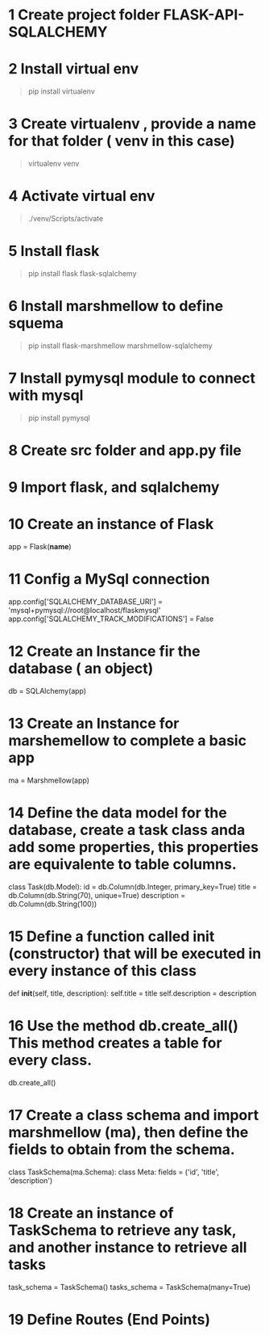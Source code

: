 # 1 Create project folder FLASK-API-SQLALCHEMY

# 2 Install virtual env 
> pip install virtualenv

# 3 Create virtualenv , provide a name for that folder ( venv in this case)
> virtualenv venv

# 4 Activate virtual env
> ./venv/Scripts/activate 

# 5 Install flask
> pip install flask flask-sqlalchemy

# 6 Install marshmellow to define squema
> pip install flask-marshmellow marshmellow-sqlalchemy

# 7 Install pymysql module to connect with mysql
>pip install pymysql

# 8 Create src folder and app.py file

# 9 Import flask, and sqlalchemy

# 10 Create an instance of Flask 
app = Flask(__name__)

# 11 Config a MySql connection
app.config['SQLALCHEMY_DATABASE_URI'] = 'mysql+pymysql://root@localhost/flaskmysql'
app.config['SQLALCHEMY_TRACK_MODIFICATIONS'] = False

# 12 Create an Instance fir the database ( an object)
db = SQLAlchemy(app)

# 13 Create an Instance  for marshemellow to complete a basic app
ma = Marshmellow(app)

# 14 Define the data model for the database, create a task class anda add some properties, this properties are equivalente to table columns.
class Task(db.Model):
    id = db.Column(db.Integer, primary_key=True)
    title = db.Column(db.String(70), unique=True)
    description = db.Column(db.String(100))

# 15 Define a function called init (constructor) that will be executed in every instance of this class
def __init__(self, title, description):
        self.title = title
        self.description = description

# 16 Use the method db.create_all() This method creates a table for every class.
db.create_all()

# 17 Create a class schema and import marshmellow (ma), then define the fields to obtain from the schema.
class TaskSchema(ma.Schema):
    class Meta:
        fields = ('id', 'title', 'description')

# 18 Create an instance of TaskSchema to retrieve any task, and another instance to retrieve all tasks
task_schema = TaskSchema()
tasks_schema = TaskSchema(many=True)

# 19 Define Routes (End Points)
